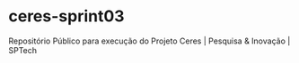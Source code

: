 # ceres-sprint03
Repositório Público para execução do Projeto Ceres | Pesquisa &amp; Inovação | SPTech 
